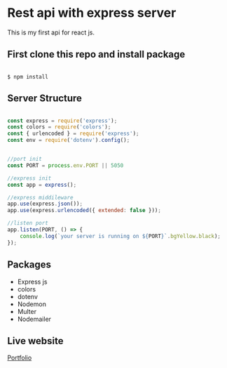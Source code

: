 # Rest api with express server

This is my first api for react js.

## First clone this repo and install package

```console

$ npm install

```

## Server Structure

```js

const express = require('express');
const colors = require('colors');
const { urlencoded } = require('express');
const env = require('dotenv').config();


//port init
const PORT = process.env.PORT || 5050

//express init
const app = express();

//express middileware
app.use(express.json());
app.use(express.urlencoded({ extended: false }));

//listen port
app.listen(PORT, () => {
    console.log(`your server is running on ${PORT}`.bgYellow.black);
});

```

## Packages

* Express js
* colors
* dotenv
* Nodemon
* Multer
* Nodemailer

## Live website

[Portfolio](http://mahmudhussain.me/)







